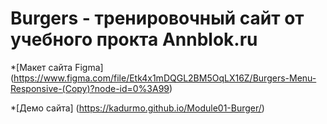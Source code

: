 # Burgers - тренировочный сайт от учебного прокта Annblok.ru

*[Макет сайта Figma] (https://www.figma.com/file/Etk4x1mDQGL2BM5OqLX16Z/Burgers-Menu-Responsive-(Copy)?node-id=0%3A99)

*[Демо сайта] (https://kadurmo.github.io/Module01-Burger/)